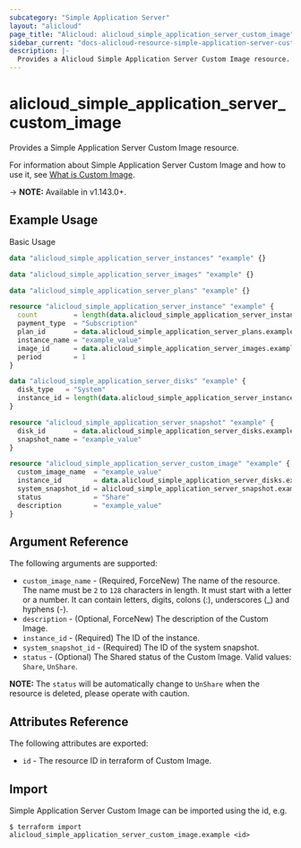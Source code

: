 ```yaml
---
subcategory: "Simple Application Server"
layout: "alicloud"
page_title: "Alicloud: alicloud_simple_application_server_custom_image"
sidebar_current: "docs-alicloud-resource-simple-application-server-custom-image"
description: |-
  Provides a Alicloud Simple Application Server Custom Image resource.
---
```


# alicloud\_simple\_application\_server\_custom\_image

Provides a Simple Application Server Custom Image resource.

For information about Simple Application Server Custom Image and how to use it, see [What is Custom Image](https://www.alibabacloud.com/help/zh/doc-detail/333535.htm).

-> **NOTE:** Available in v1.143.0+.

## Example Usage

Basic Usage

```terraform
data "alicloud_simple_application_server_instances" "example" {}

data "alicloud_simple_application_server_images" "example" {}

data "alicloud_simple_application_server_plans" "example" {}

resource "alicloud_simple_application_server_instance" "example" {
  count         = length(data.alicloud_simple_application_server_instances.example.ids) > 0 ? 0 : 1
  payment_type  = "Subscription"
  plan_id       = data.alicloud_simple_application_server_plans.example.plans.0.id
  instance_name = "example_value"
  image_id      = data.alicloud_simple_application_server_images.example.images.0.id
  period        = 1
}

data "alicloud_simple_application_server_disks" "example" {
  disk_type   = "System"
  instance_id = length(data.alicloud_simple_application_server_instances.example.ids) > 0 ? data.alicloud_simple_application_server_instances.example.ids.0 : alicloud_simple_application_server_instance.example.0.id
}

resource "alicloud_simple_application_server_snapshot" "example" {
  disk_id       = data.alicloud_simple_application_server_disks.example.ids.0
  snapshot_name = "example_value"
}

resource "alicloud_simple_application_server_custom_image" "example" {
  custom_image_name  = "example_value"
  instance_id        = data.alicloud_simple_application_server_disks.example.disks.0.instance_id
  system_snapshot_id = alicloud_simple_application_server_snapshot.example.id
  status             = "Share"
  description        = "example_value"
}

```

## Argument Reference

The following arguments are supported:

* `custom_image_name` - (Required, ForceNew) The name of the resource. The name must be `2` to `128` characters in length. It must start with a letter or a number. It can contain letters, digits, colons (:), underscores (_) and hyphens (-).
* `description` - (Optional, ForceNew) The description of the Custom Image.
* `instance_id` - (Required) The ID of the instance.
* `system_snapshot_id` - (Required) The ID of the system snapshot.
* `status` - (Optional) The Shared status of the Custom Image. Valid values: `Share`, `UnShare`.

 **NOTE:** The `status` will be automatically change to `UnShare` when the resource is deleted, please operate with caution.

## Attributes Reference

The following attributes are exported:

* `id` - The resource ID in terraform of Custom Image.

## Import

Simple Application Server Custom Image can be imported using the id, e.g.

```shell
$ terraform import alicloud_simple_application_server_custom_image.example <id>
```